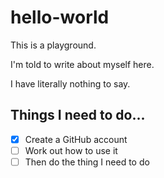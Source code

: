 # hello-world
This is a playground.

I'm told to write about myself here. 

I have literally nothing to say.

## Things I need to do...

- [x] Create a GitHub account
- [ ] Work out how to use it
- [ ] Then do the thing I need to do

